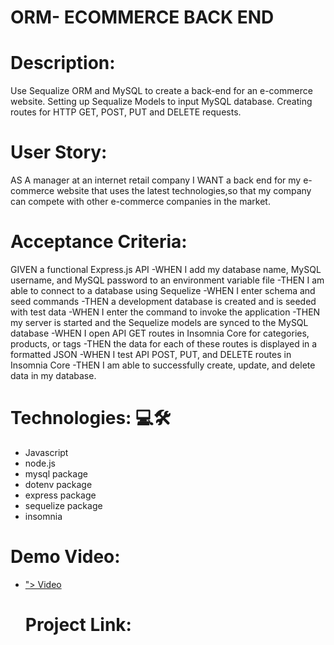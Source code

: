 # ORM- ECOMMERCE BACK END
<h1>Description:</h1>
Use Sequalize ORM and MySQL to create a back-end for an e-commerce website. Setting up Sequalize Models to input MySQL database.
Creating routes for HTTP GET, POST, PUT and DELETE requests.

<h1>User Story:</h1>
AS A manager at an internet retail company
I WANT a back end for my e-commerce website that uses the latest technologies,so that my company can compete with other e-commerce companies in the market.
<h1>Acceptance Criteria:</h1>
GIVEN a functional Express.js API
-WHEN I add my database name, MySQL username, and MySQL password to an environment variable file
-THEN I am able to connect to a database using Sequelize
-WHEN I enter schema and seed commands
-THEN a development database is created and is seeded with test data
-WHEN I enter the command to invoke the application
-THEN my server is started and the Sequelize models are synced to the MySQL database
-WHEN I open API GET routes in Insomnia Core for categories, products, or tags
-THEN the data for each of these routes is displayed in a formatted JSON
-WHEN I test API POST, PUT, and DELETE routes in Insomnia Core
-THEN I am able to successfully create, update, and delete data in my database.


<h1>Technologies: 💻🛠</h1> 
<ul>
<li>Javascript</li>
<li>node.js</li>
<li>mysql package</li>
<li>dotenv package</li>
<li>express package</li>
<li>sequelize package</li>
<li>insomnia</li>
</ul>

<h1>Demo Video:</h1>
<ul>
<li> <a href="https://drive.google.com/file/d/1AacCROprAnp-tBL4X5m3acngP7gOKBBK/preview" width="640" height="480"></iframe>">
Video</a></li>

<h1>Project Link:</h1>
